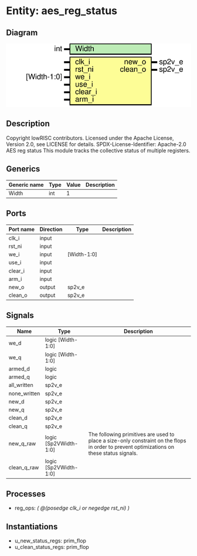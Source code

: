 # Entity: aes_reg_status
## Diagram
![Diagram](aes_reg_status.svg "Diagram")
## Description
Copyright lowRISC contributors.
 Licensed under the Apache License, Version 2.0, see LICENSE for details.
 SPDX-License-Identifier: Apache-2.0
 AES reg status
 This module tracks the collective status of multiple registers.
 
## Generics
| Generic name | Type | Value | Description |
| ------------ | ---- | ----- | ----------- |
| Width        | int  | 1     |             |
## Ports
| Port name | Direction | Type        | Description |
| --------- | --------- | ----------- | ----------- |
| clk_i     | input     |             |             |
| rst_ni    | input     |             |             |
| we_i      | input     | [Width-1:0] |             |
| use_i     | input     |             |             |
| clear_i   | input     |             |             |
| arm_i     | input     |             |             |
| new_o     | output    | sp2v_e      |             |
| clean_o   | output    | sp2v_e      |             |
## Signals
| Name         | Type                  | Description                                                                                                                                |
| ------------ | --------------------- | ------------------------------------------------------------------------------------------------------------------------------------------ |
| we_d         | logic [Width-1:0]     |                                                                                                                                            |
| we_q         | logic [Width-1:0]     |                                                                                                                                            |
| armed_d      | logic                 |                                                                                                                                            |
| armed_q      | logic                 |                                                                                                                                            |
| all_written  | sp2v_e                |                                                                                                                                            |
| none_written | sp2v_e                |                                                                                                                                            |
| new_d        | sp2v_e                |                                                                                                                                            |
| new_q        | sp2v_e                |                                                                                                                                            |
| clean_d      | sp2v_e                |                                                                                                                                            |
| clean_q      | sp2v_e                |                                                                                                                                            |
| new_q_raw    | logic [Sp2VWidth-1:0] | The following primitives are used to place a size-only constraint on the flops in order to prevent optimizations on these status signals.  |
| clean_q_raw  | logic [Sp2VWidth-1:0] |                                                                                                                                            |
## Processes
- reg_ops: _( @(posedge clk_i or negedge rst_ni) )_

## Instantiations
- u_new_status_regs: prim_flop
- u_clean_status_regs: prim_flop
